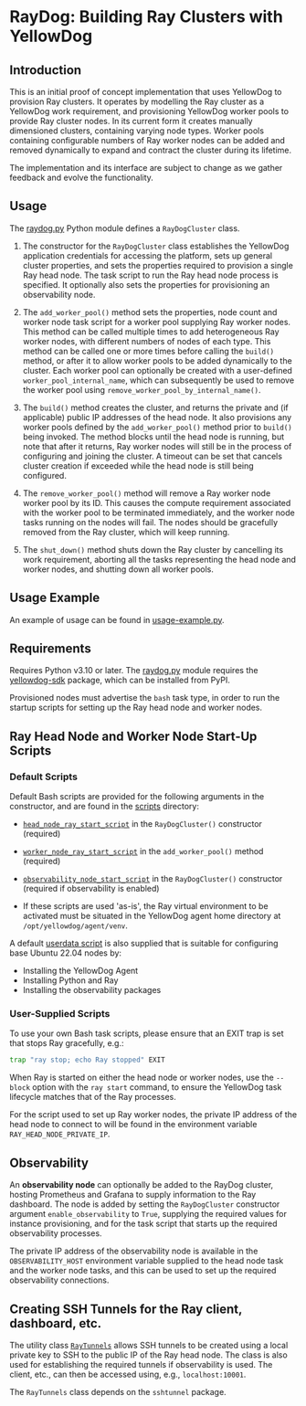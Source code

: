 # RayDog: Building Ray Clusters with YellowDog

## Introduction

This is an initial proof of concept implementation that uses YellowDog to provision Ray clusters. It operates by modelling the Ray cluster as a YellowDog work requirement, and provisioning YellowDog worker pools to provide Ray cluster nodes. In its current form it creates manually dimensioned clusters, containing varying node types. Worker pools containing configurable numbers of Ray worker nodes can be added and removed dynamically to expand and contract the cluster during its lifetime.

The implementation and its interface are subject to change as we gather feedback and evolve the functionality.

## Usage

The [raydog.py](raydog/raydog.py) Python module defines a `RayDogCluster` class.

1. The constructor for the `RayDogCluster` class establishes the YellowDog application credentials for accessing the platform, sets up general cluster properties, and sets the properties required to provision a single Ray head node. The task script to run the Ray head node process is specified. It optionally also sets the properties for provisioning an observability node.


2. The `add_worker_pool()` method sets the properties, node count and worker node task script for a worker pool supplying Ray worker nodes. This method can be called multiple times to add heterogeneous Ray worker nodes, with different numbers of nodes of each type. This method can be called one or more times before calling the `build()` method, or after it to allow worker pools to be added dynamically to the cluster. Each worker pool can optionally be created with a user-defined `worker_pool_internal_name`, which can subsequently be used to remove the worker pool using `remove_worker_pool_by_internal_name()`.


3. The `build()` method creates the cluster, and returns the private and (if applicable) public IP addresses of the head node. It also provisions any worker pools defined by the `add_worker_pool()` method prior to `build()` being invoked. The method blocks until the head node is running, but note that after it returns, Ray worker nodes will still be in the process of configuring and joining the cluster. A timeout can be set that cancels cluster creation if exceeded while the head node is still being configured.


4. The `remove_worker_pool()` method will remove a Ray worker node worker pool by its ID. This causes the compute requirement associated with the worker pool to be terminated immediately, and the worker node tasks running on the nodes will fail. The nodes should be gracefully removed from the Ray cluster, which will keep running.


5. The `shut_down()` method shuts down the Ray cluster by cancelling its work requirement, aborting all the tasks representing the head node and worker nodes, and shutting down all worker pools.

## Usage Example

An example of usage can be found in [usage-example.py](usage-example.py).

## Requirements

Requires Python v3.10 or later. The [raydog.py](raydog/raydog.py) module requires the [yellowdog-sdk](https://pypi.org/project/yellowdog-sdk) package, which can be installed from PyPI.

Provisioned nodes must advertise the `bash` task type, in order to run the startup scripts for setting up the Ray head node and worker nodes.

## Ray Head Node and Worker Node Start-Up Scripts

### Default Scripts

Default Bash scripts are provided for the following arguments in the constructor, and are found in the [scripts](scripts) directory:

- [`head_node_ray_start_script`](scripts/head-node-task-script.sh) in the `RayDogCluster()` constructor (required)
- [`worker_node_ray_start_script`](scripts/worker-node-task-script.sh) in the `add_worker_pool()` method (required)
- [`observability_node_start_script`](scripts/observability-node-task-script.sh) in the `RayDogCluster()` constructor (required if observability is enabled)

- If these scripts are used 'as-is', the Ray virtual environment to be activated must be situated in the YellowDog agent home directory at `/opt/yellowdog/agent/venv`.

A default [userdata script](scripts/node-setup-userdata.sh) is also supplied that is suitable for configuring base Ubuntu 22.04 nodes by:

- Installing the YellowDog Agent
- Installing Python and Ray
- Installing the observability packages

### User-Supplied Scripts

To use your own Bash task scripts, please ensure that an EXIT trap is set that stops Ray gracefully, e.g.:
```bash
trap "ray stop; echo Ray stopped" EXIT
```

When Ray is started on either the head node or worker nodes, use the `--block` option with the `ray start` command, to ensure the YellowDog task lifecycle matches that of the Ray processes.

For the script used to set up Ray worker nodes, the private IP address of the head node to connect to will be found in the environment variable `RAY_HEAD_NODE_PRIVATE_IP`.

## Observability

An **observability node** can optionally be added to the RayDog cluster, hosting Prometheus and Grafana to supply information to the Ray dashboard. The node is added by setting the `RayDogCluster` constructor argument `enable_observability` to `True`, supplying the required values for instance provisioning, and for the task script that starts up the required observability processes.

The private IP address of the observability node is available in the `OBSERVABILITY_HOST` environment variable supplied to the head node task and the worker node tasks, and this can be used to set up the required observability connections.

## Creating SSH Tunnels for the Ray client, dashboard, etc.

The utility class [`RayTunnels`](utils/ray_ssh_tunnels.py) allows SSH tunnels to be created using a local private key to SSH to the public IP of the Ray head node. The class is also used for establishing the required tunnels if observability is used. The client, etc., can then be accessed using, e.g., `localhost:10001`.

The `RayTunnels` class depends on the `sshtunnel` package.

